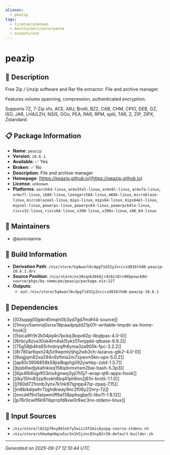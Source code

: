 ```yaml
---
aliases:
  - peazip
tags:
  - license/unknown
  - maintainers/auroraanna
  - outputs/out
---
```


# peazip

## 📝 Description

Free Zip / Unzip software and Rar file extractor. File and archive manager.

Features volume spanning, compression, authenticated encryption.

Supports 7Z, 7-Zip sfx, ACE, ARJ, Brotli, BZ2, CAB, CHM, CPIO, DEB, GZ, ISO, JAR, LHA/LZH, NSIS, OOo, PEA, RAR, RPM, split, TAR, Z, ZIP, ZIPX, Zstandard.


## 📋 Package Information

- **Name**: `peazip`
- **Version**: `10.6.1`
- **Available**: ✅ Yes
- **Broken**: ✅ No
- **Description**: File and archive manager
- **Homepage**: [https://peazip.github.io](https://peazip.github.io)
- **License**: `unknown`
- **Platforms**: `aarch64-linux`, `armv5tel-linux`, `armv6l-linux`, `armv7a-linux`, `armv7l-linux`, `i686-linux`, `loongarch64-linux`, `m68k-linux`, `microblaze-linux`, `microblazeel-linux`, `mips-linux`, `mips64-linux`, `mips64el-linux`, `mipsel-linux`, `powerpc-linux`, `powerpc64-linux`, `powerpc64le-linux`, `riscv32-linux`, `riscv64-linux`, `s390-linux`, `s390x-linux`, `x86_64-linux`
## 👥 Maintainers

- @auroraanna


## 🔧 Build Information

- **Derivation Path**: `/nix/store/5q4wavl6c4pgf1d32y2vcccsd81blhd6-peazip-10.6.1.drv`
- **Source Position**: `/nix/store/ns30sqxb36k8jrds8z18rv96bpnwc60d-source/pkgs/by-name/pe/peazip/package.nix:127`
- **Outputs**:
  - `out`:  `/nix/store/5q4wavl6c4pgf1d32y2vcccsd81blhd6-peazip-10.6.1`

## 🔗 Dependencies

- [[03sqqq00jpkrd5mqln0b3yd7gd7mdh14-source]]
- [[1mxyv5wmnq0srsx19piaadpqdd21p07r-writable-tmpdir-as-home-hook]]
- [[5slca9fr9r2k04jiq4n7pckq3bqvdl2p-libqtpas-4.0-0]]
- [[6rbcy8zva30xk4lm4skl5ykz51vnjqdd-qtbase-6.9.2]]
- [[75g58jb4hs65rhrdnyqfh6yma3za900k-fpc-3.2.2]]
- [[8r780ar6qxn24j5z9wpmlzljhg2wb3ch-lazarus-gtk2-4.0-0]]
- [[9sqjjqm82xa294n9zfima2m7zpwvn5kn-upx-5.0.2]]
- [[ap65r3906858k58jisl8qphg092ywhkp-zstd-1.5.7]]
- [[bjsb6wdjykafnkixq156qdvmxhsm2bai-bash-5.3p3]]
- [[ibjx4fb6iqplf03nis4gnwq3yji7h5j7-wrap-qt6-apps-hook]]
- [[ilky15hn83zp9cxkh8bq41ph6nn2j61n-brotli-1.1.0]]
- [[j190id721nmb3ynx7k1nk97lgnpp47qr-zpaq-7.15]]
- [[m8bikdqwhr7zghdkway9nc2f06y22nry-7z]]
- [[nncd4f9vl1alqwmiff6a138ppbsgbp5l-libx11-1.8.12]]
- [[p76r0cwlf6k97ibprrpfd8xw0r8wc3nx-stdenv-linux]]

## 📁 Input Sources

- `/nix/store/l622p70vy8k5sh7y5wizi5f2mic6ynpg-source-stdenv.sh`
- `/nix/store/shkw4qm9qcw5sc5n1k5jznc83ny02r39-default-builder.sh`

---
*Generated on 2025-09-27 12:10:44 UTC*
